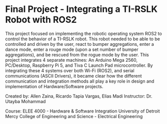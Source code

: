 # Final Project - Integrating a TI-RSLK Robot with ROS2


This project focused on implementing the robotic operating system ROS2 to control the behavior of a TI-RSLK robot. This robot needed to be able to be controlled and driven by the user, react to bumper aggregations, enter a dance mode, enter a rouge mode (upon a set number of bumper aggregations), and be rescued from the rogue mode by the user. This project integrates 4 separate machines: An Arduino Mega 2560, PC/Desktop, Raspberry Pi 5, and Tiva C Launch Pad microcontroller. By integrating these 4 systems over both Wi-Fi (ROS2), and serial communications (ASCII Drivers), it became clear how the different communication and integration methods all play a key role in design and implementation of Hardware/Software projects. 


Created by: Allen Zaina, Ricardo Tapia Vargas, Elias Madi
Instructor: Dr. Utayba Mohammad


Course: ELEE 4000 - Hardware & Software Integration
University of Detroit Mercy College of Engineering and Science - Electrical Engineering
